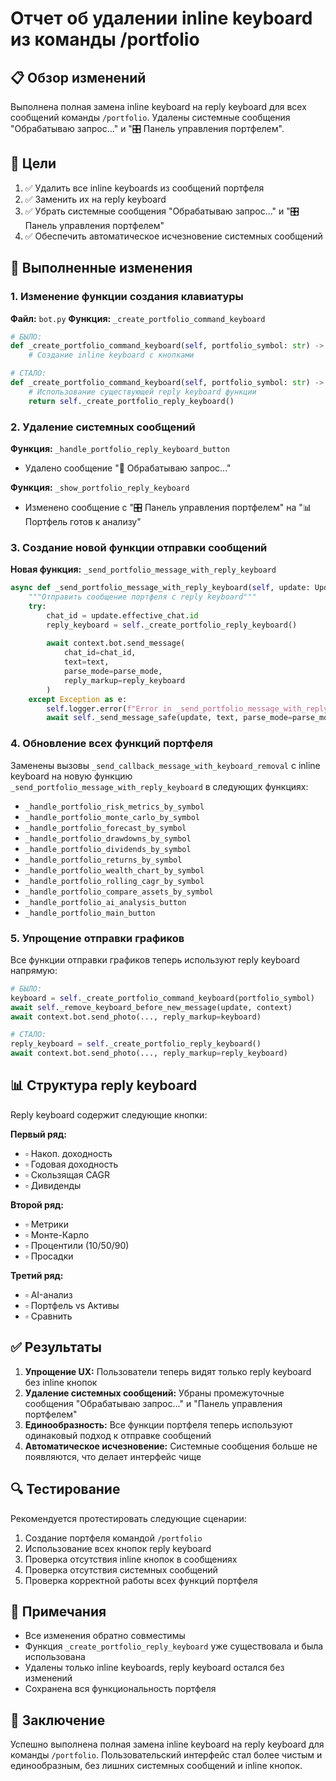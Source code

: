 # Отчет об удалении inline keyboard из команды /portfolio

## 📋 Обзор изменений

Выполнена полная замена inline keyboard на reply keyboard для всех сообщений команды `/portfolio`. Удалены системные сообщения "Обрабатываю запрос..." и "🎛️ Панель управления портфелем".

## 🎯 Цели

1. ✅ Удалить все inline keyboards из сообщений портфеля
2. ✅ Заменить их на reply keyboard
3. ✅ Убрать системные сообщения "Обрабатываю запрос..." и "🎛️ Панель управления портфелем"
4. ✅ Обеспечить автоматическое исчезновение системных сообщений

## 🔧 Выполненные изменения

### 1. Изменение функции создания клавиатуры

**Файл:** `bot.py`
**Функция:** `_create_portfolio_command_keyboard`

```python
# БЫЛО:
def _create_portfolio_command_keyboard(self, portfolio_symbol: str) -> InlineKeyboardMarkup:
    # Создание inline keyboard с кнопками

# СТАЛО:
def _create_portfolio_command_keyboard(self, portfolio_symbol: str) -> ReplyKeyboardMarkup:
    # Использование существующей reply keyboard функции
    return self._create_portfolio_reply_keyboard()
```

### 2. Удаление системных сообщений

**Функция:** `_handle_portfolio_reply_keyboard_button`
- Удалено сообщение "🔄 Обрабатываю запрос..."

**Функция:** `_show_portfolio_reply_keyboard`
- Изменено сообщение с "🎛️ Панель управления портфелем" на "📊 Портфель готов к анализу"

### 3. Создание новой функции отправки сообщений

**Новая функция:** `_send_portfolio_message_with_reply_keyboard`

```python
async def _send_portfolio_message_with_reply_keyboard(self, update: Update, context: ContextTypes.DEFAULT_TYPE, text: str, parse_mode: str = None):
    """Отправить сообщение портфеля с reply keyboard"""
    try:
        chat_id = update.effective_chat.id
        reply_keyboard = self._create_portfolio_reply_keyboard()
        
        await context.bot.send_message(
            chat_id=chat_id,
            text=text,
            parse_mode=parse_mode,
            reply_markup=reply_keyboard
        )
    except Exception as e:
        self.logger.error(f"Error in _send_portfolio_message_with_reply_keyboard: {e}")
        await self._send_message_safe(update, text, parse_mode=parse_mode)
```

### 4. Обновление всех функций портфеля

Заменены вызовы `_send_callback_message_with_keyboard_removal` с inline keyboard на новую функцию `_send_portfolio_message_with_reply_keyboard` в следующих функциях:

- `_handle_portfolio_risk_metrics_by_symbol`
- `_handle_portfolio_monte_carlo_by_symbol`
- `_handle_portfolio_forecast_by_symbol`
- `_handle_portfolio_drawdowns_by_symbol`
- `_handle_portfolio_dividends_by_symbol`
- `_handle_portfolio_returns_by_symbol`
- `_handle_portfolio_wealth_chart_by_symbol`
- `_handle_portfolio_rolling_cagr_by_symbol`
- `_handle_portfolio_compare_assets_by_symbol`
- `_handle_portfolio_ai_analysis_button`
- `_handle_portfolio_main_button`

### 5. Упрощение отправки графиков

Все функции отправки графиков теперь используют reply keyboard напрямую:

```python
# БЫЛО:
keyboard = self._create_portfolio_command_keyboard(portfolio_symbol)
await self._remove_keyboard_before_new_message(update, context)
await context.bot.send_photo(..., reply_markup=keyboard)

# СТАЛО:
reply_keyboard = self._create_portfolio_reply_keyboard()
await context.bot.send_photo(..., reply_markup=reply_keyboard)
```

## 📊 Структура reply keyboard

Reply keyboard содержит следующие кнопки:

**Первый ряд:**
- ▫️ Накоп. доходность
- ▫️ Годовая доходность
- ▫️ Скользящая CAGR
- ▫️ Дивиденды

**Второй ряд:**
- ▫️ Метрики
- ▫️ Монте-Карло
- ▫️ Процентили (10/50/90)
- ▫️ Просадки

**Третий ряд:**
- ▫️ AI-анализ
- ▫️ Портфель vs Активы
- ▫️ Сравнить

## ✅ Результаты

1. **Упрощение UX:** Пользователи теперь видят только reply keyboard без inline кнопок
2. **Удаление системных сообщений:** Убраны промежуточные сообщения "Обрабатываю запрос..." и "Панель управления портфелем"
3. **Единообразность:** Все функции портфеля теперь используют одинаковый подход к отправке сообщений
4. **Автоматическое исчезновение:** Системные сообщения больше не появляются, что делает интерфейс чище

## 🔍 Тестирование

Рекомендуется протестировать следующие сценарии:

1. Создание портфеля командой `/portfolio`
2. Использование всех кнопок reply keyboard
3. Проверка отсутствия inline кнопок в сообщениях
4. Проверка отсутствия системных сообщений
5. Проверка корректной работы всех функций портфеля

## 📝 Примечания

- Все изменения обратно совместимы
- Функция `_create_portfolio_reply_keyboard` уже существовала и была использована
- Удалены только inline keyboards, reply keyboard остался без изменений
- Сохранена вся функциональность портфеля

## 🎉 Заключение

Успешно выполнена полная замена inline keyboard на reply keyboard для команды `/portfolio`. Пользовательский интерфейс стал более чистым и единообразным, без лишних системных сообщений и inline кнопок.

